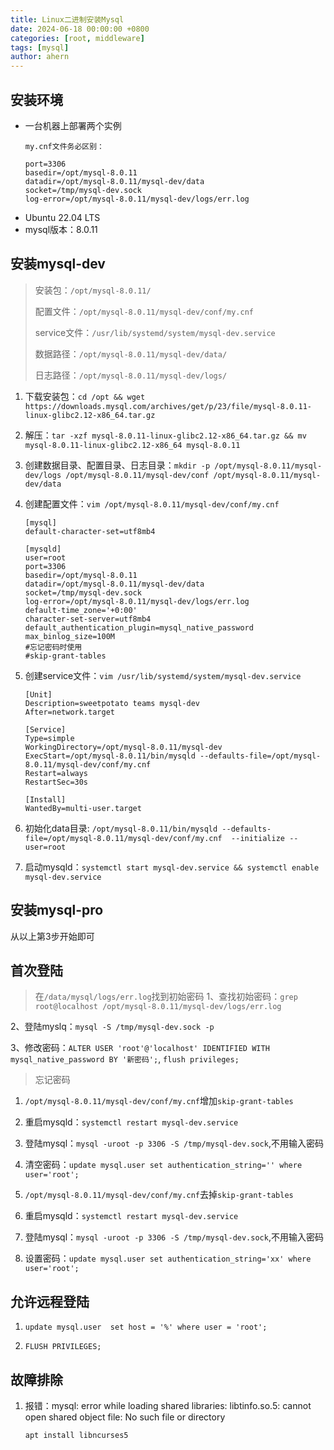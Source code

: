 ```yaml
---
title: Linux二进制安装Mysql
date: 2024-06-18 00:00:00 +0800
categories: [root, middleware]
tags: [mysql]
author: ahern
---
```


## 安装环境

- 一台机器上部署两个实例
  ```
  my.cnf文件务必区别：

  port=3306
  basedir=/opt/mysql-8.0.11
  datadir=/opt/mysql-8.0.11/mysql-dev/data
  socket=/tmp/mysql-dev.sock
  log-error=/opt/mysql-8.0.11/mysql-dev/logs/err.log
  ```
- Ubuntu 22.04 LTS
- mysql版本：8.0.11

## 安装mysql-dev

> 安装包：`/opt/mysql-8.0.11/`
> 
> 配置文件：`/opt/mysql-8.0.11/mysql-dev/conf/my.cnf`
> 
> service文件：`/usr/lib/systemd/system/mysql-dev.service`
> 
> 数据路径：`/opt/mysql-8.0.11/mysql-dev/data/`
> 
> 日志路径：`/opt/mysql-8.0.11/mysql-dev/logs/`



1. 下载安装包：`cd /opt && wget https://downloads.mysql.com/archives/get/p/23/file/mysql-8.0.11-linux-glibc2.12-x86_64.tar.gz`

2. 解压：`tar -xzf mysql-8.0.11-linux-glibc2.12-x86_64.tar.gz && mv mysql-8.0.11-linux-glibc2.12-x86_64 mysql-8.0.11`

3. 创建数据目录、配置目录、日志目录：`mkdir -p /opt/mysql-8.0.11/mysql-dev/logs /opt/mysql-8.0.11/mysql-dev/conf /opt/mysql-8.0.11/mysql-dev/data`

4. 创建配置文件：`vim /opt/mysql-8.0.11/mysql-dev/conf/my.cnf`
   
   ```
   [mysql]
   default-character-set=utf8mb4
   
   [mysqld]
   user=root
   port=3306
   basedir=/opt/mysql-8.0.11
   datadir=/opt/mysql-8.0.11/mysql-dev/data
   socket=/tmp/mysql-dev.sock
   log-error=/opt/mysql-8.0.11/mysql-dev/logs/err.log
   default-time_zone='+0:00'
   character-set-server=utf8mb4
   default_authentication_plugin=mysql_native_password
   max_binlog_size=100M
   #忘记密码时使用
   #skip-grant-tables
   ```

5. 创建service文件：`vim /usr/lib/systemd/system/mysql-dev.service`
   
   ```
   [Unit]
   Description=sweetpotato teams mysql-dev
   After=network.target
   
   [Service]
   Type=simple
   WorkingDirectory=/opt/mysql-8.0.11/mysql-dev
   ExecStart=/opt/mysql-8.0.11/bin/mysqld --defaults-file=/opt/mysql-8.0.11/mysql-dev/conf/my.cnf
   Restart=always
   RestartSec=30s
   
   [Install]
   WantedBy=multi-user.target
   ```

6. 初始化data目录: `/opt/mysql-8.0.11/bin/mysqld --defaults-file=/opt/mysql-8.0.11/mysql-dev/conf/my.cnf  --initialize --user=root`

7. 启动mysqld：`systemctl start mysql-dev.service && systemctl enable mysql-dev.service`

## 安装mysql-pro
从以上第3步开始即可

## 首次登陆
> 在`/data/mysql/logs/err.log`找到初始密码
1、查找初始密码：`grep root@localhost /opt/mysql-8.0.11/mysql-dev/logs/err.log`

2、登陆myslq：`mysql -S /tmp/mysql-dev.sock -p`

3、修改密码：`ALTER USER 'root'@'localhost' IDENTIFIED WITH mysql_native_password BY '新密码';`, `flush privileges;`

> 忘记密码

1. `/opt/mysql-8.0.11/mysql-dev/conf/my.cnf`增加`skip-grant-tables`

2. 重启mysqld：`systemctl restart mysql-dev.service`

3. 登陆mysql：`mysql -uroot -p 3306 -S /tmp/mysql-dev.sock`,不用输入密码

4. 清空密码：`update mysql.user set authentication_string='' where user='root';`

5. `/opt/mysql-8.0.11/mysql-dev/conf/my.cnf`去掉`skip-grant-tables`

6. 重启mysqld：`systemctl restart mysql-dev.service`

7. 登陆mysql：`mysql -uroot -p 3306 -S /tmp/mysql-dev.sock`,不用输入密码

8. 设置密码：`update mysql.user set authentication_string='xx' where user='root';`

## 允许远程登陆

1. `update mysql.user  set host = '%' where user = 'root';`

2. `FLUSH PRIVILEGES;`

## 故障排除

1. 报错：mysql: error while loading shared libraries: libtinfo.so.5: cannot open shared object file: No such file or directory
   
   ```
   apt install libncurses5
   ```
